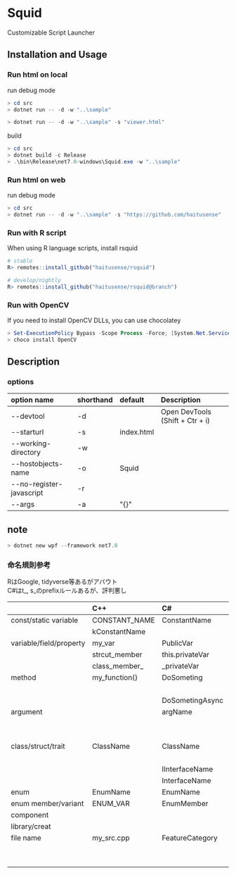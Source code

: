 # Squid

Customizable Script Launcher


## Installation and Usage

### Run html on local

run debug mode

```powershell
> cd src
> dotnet run -- -d -w "..\sample"

> dotnet run -- -d -w "..\sample" -s "viewer.html"
```

build

```powershell
> cd src
> dotnet build -c Release
> .\bin\Release\net7.0-windows\Squid.exe -w "..\sample"
```

### Run html on web

run debug mode

```powershell
> cd src
> dotnet run -- -d -w "..\sample" -s "https://github.com/haitusense"
```

### Run with R script

When using R language scripts, install rsquid

```R
# stable
R> remotes::install_github("haitusense/rsquid")

# develop/nightly
R> remotes::install_github("haitusense/rsquid@branch")
```

### Run with OpenCV

If you need to install OpenCV DLLs, you can use chocolatey

```powershell
> Set-ExecutionPolicy Bypass -Scope Process -Force; [System.Net.ServicePointManager]::SecurityProtocol = [System.Net.ServicePointManager]::SecurityProtocol -bor 3072; iex ((New-Object System.Net.WebClient).DownloadString('https://chocolatey.org/install.ps1'))
> choco install OpenCV
```


## Description

### options

|option name|shorthand|default|Description|
|:--|:--|:--|:--|
|--devtool                |-d|            | Open DevTools (Shift + Ctr + i) |
|--starturl               |-s| index.html | |
|--working-directory      |-w|            | |
|--hostobjects-name       |-o| Squid      | |
|--no-register-javascript |-r|            | |
|--args                   |-a| "{}"       | |



## note

```powershell
> dotnet new wpf --framework net7.0
```

### 命名規則参考

RはGoogle, tidyverse等あるがアバウト  
C#はt_, s_のprefixルールあるが、評判悪し  

|                         | C++           | C#              | Rust(RFC 430) | javascript    | R              |
| :--                     | :--           | :--             | :--           | :--           | :--            |
| const/static variable   | CONSTANT_NAME | ConstantName    | CONSTANT_NAME | CONSTANT_NAME | CONSTANT_NAME  |
|                         | kConstantName |                 |               |               | kConstantName  |
| variable/field/property | my_var        | PublicVar       | local_var     | publicVar     | local_var      |
|                         | strcut_member | this.privateVar |               | privateVar    |                |
|                         | class_member_ | _privateVar     |               | privateVar_   |                |
| method                  | my_function() | DoSometing      | do_something  | doSometing    | do_something   |
|                         |               |                 |               |               | doSometing     |
|                         |               | DoSometingAsync |               |               |                |
| argument                |               | argName         | arg_name      | argName       |                |
|                         |               |                 |               | opt_arg       |                |
|                         |               |                 |               | var_args      |                |
| class/struct/trait      | ClassName     | ClassName       | StrcutName    | ClassName     | class_name     |
|                         |               |                 |               |               | ClassName      |
|                         |               | IInterfaceName  |               |               |                |
|                         |               | InterfaceName   |               |               |                |
| enum                    | EnumName      | EnumName        | EnumName      | EnumName      |                |
| enum member/variant     | ENUM_VAR      | EnumMember      | EnumMember    | EnumMember    |                |
| component               |               |                 |               | MyComponent   |                |
| library/creat           |               |                 | crate_name    |               | rLibraryName   |
| file name               | my_src.cpp    | FeatureCategory | crate_name    | file-name     | file_name.R    |
|                         |               |                 | file-name     | filePath      | file-name.R    |
|                         |               |                 |               |               | 00_file_name.R |
